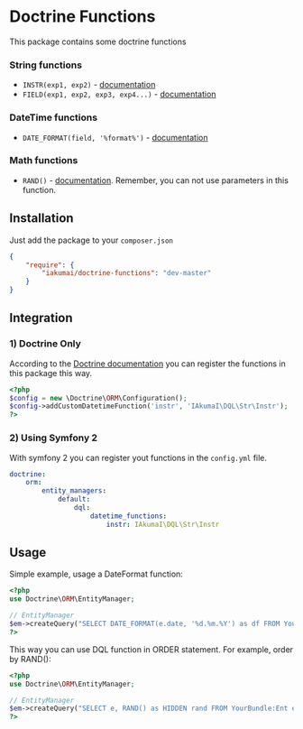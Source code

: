Doctrine Functions
==================

This package contains some doctrine functions

### String functions

* `INSTR(exp1, exp2)` - [documentation](http://dev.mysql.com/doc/refman/5.0/en/string-functions.html#function_instr)
* `FIELD(exp1, exp2, exp3, exp4...)` - [documentation](http://dev.mysql.com/doc/refman/5.0/en/string-functions.html#function_field)

### DateTime functions

* `DATE_FORMAT(field, '%format%')` - [documentation](http://dev.mysql.com/doc/refman/5.0/en/date-and-time-functions.html#function_date-format)

### Math functions

* `RAND()` - [documentation](http://dev.mysql.com/doc/refman/5.0/en/mathematical-functions.html#function_rand). Remember, you can not use parameters in this function.


Installation
------------

Just add the package to your `composer.json`

```json
{
    "require": {
        "iakumai/doctrine-functions": "dev-master"
    }
}
```

Integration
-----------

### 1) Doctrine Only

According to the [Doctrine documentation](http://docs.doctrine-project.org/en/latest/cookbook/dql-user-defined-functions.html) you can register the functions in this package this way.

```php
<?php
$config = new \Doctrine\ORM\Configuration();
$config->addCustomDatetimeFunction('instr', 'IAkumaI\DQL\Str\Instr');
?>
```

### 2) Using Symfony 2

With symfony 2 you can register yout functions in the `config.yml` file.

```yaml
doctrine:
    orm:
        entity_managers:
            default:
                dql:
                    datetime_functions:
                        instr: IAkumaI\DQL\Str\Instr
```

Usage
-----

Simple example, usage a DateFormat function:

```php
<?php
use Doctrine\ORM\EntityManager;

// EntityManager
$em->createQuery("SELECT DATE_FORMAT(e.date, '%d.%m.%Y') as df FROM YourBundle:Ent e");
?>
```

This way you can use DQL function in ORDER statement. For example, order by RAND():

```php
<?php
use Doctrine\ORM\EntityManager;

// EntityManager
$em->createQuery("SELECT e, RAND() as HIDDEN rand FROM YourBundle:Ent e ORDER BY rand");
?>
```
